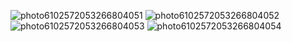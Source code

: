 
![photo6102572053266804051](https://user-images.githubusercontent.com/94211902/142381275-7f9b130d-1f4d-4d6c-a62b-123946fe1356.jpg)
![photo6102572053266804052](https://user-images.githubusercontent.com/94211902/142381285-6f9390fc-db75-4e1d-bfe0-a96772b5d54a.jpg)
![photo6102572053266804053](https://user-images.githubusercontent.com/94211902/142381294-3a99dc95-aa46-4066-8c9c-5393485d745b.jpg)
![photo6102572053266804054](https://user-images.githubusercontent.com/94211902/142381304-2c342d33-ae63-46f9-acf2-69295e21a918.jpg)
